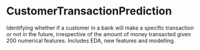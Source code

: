 # CustomerTransactionPrediction
Identifying whether if a customer in a bank will make a specific transaction or not in the future, irrespective of the amount of money transacted given 200 numerical features. Includes EDA, new features and modelling.
